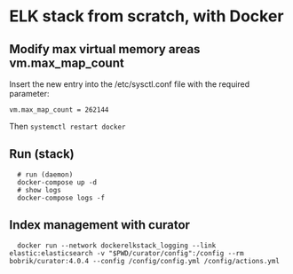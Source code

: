 # ELK stack from scratch, with Docker

## Modify max virtual memory areas vm.max_map_count

Insert the new entry into the /etc/sysctl.conf file with the required parameter:

```
vm.max_map_count = 262144
```

Then `systemctl restart docker`

## Run (stack)

```
  # run (daemon)
  docker-compose up -d
  # show logs
  docker-compose logs -f
```

## Index management with curator

```
  docker run --network dockerelkstack_logging --link elastic:elasticsearch -v "$PWD/curator/config":/config --rm bobrik/curator:4.0.4 --config /config/config.yml /config/actions.yml
```
